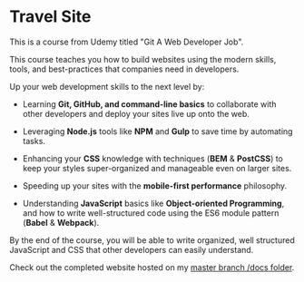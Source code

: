 # Travel Site

This is a course from Udemy titled "Git A Web Developer Job".

This course teaches you how to build websites using the modern skills, tools, and best-practices that companies need in developers. 

Up your web development skills to the next level by:

* Learning **Git, GitHub, and command-line basics** to collaborate with other developers and deploy your sites live up onto the web.

* Leveraging **Node.js** tools like **NPM** and **Gulp** to save time by automating tasks.

* Enhancing your **CSS** knowledge with techniques (**BEM** & **PostCSS**) to keep your styles super-organized and manageable even on larger sites.

* Speeding up your sites with the **mobile-first performance** philosophy.

* Understanding **JavaScript** basics like **Object-oriented Programming**, and how to write well-structured code using the ES6 module pattern (**Babel** & **Webpack**).

By the end of the course, you will be able to write organized, well structured JavaScript and CSS that other developers can easily understand.

Check out the completed website hosted on my [master branch /docs folder](http://edwinchen.co/travel_site/).